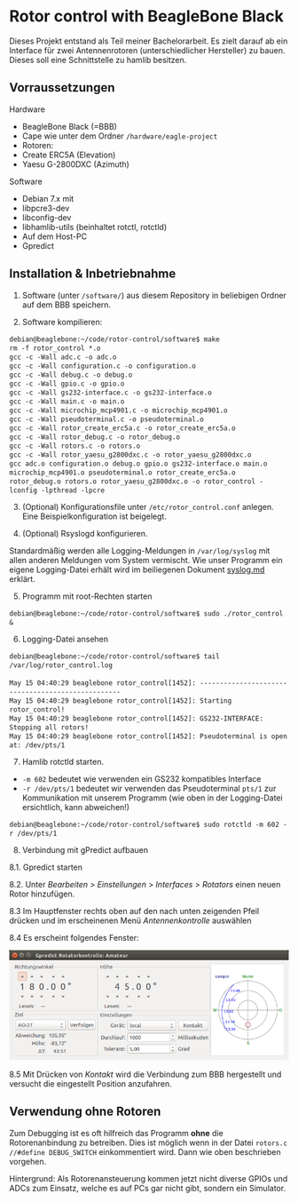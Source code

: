 Rotor control with BeagleBone Black
===================================

Dieses Projekt entstand als Teil meiner Bachelorarbeit. Es zielt darauf ab ein Interface für zwei Antennenrotoren (unterschiedlicher Hersteller) zu bauen. Dieses soll eine Schnittstelle zu hamlib besitzen.


Vorraussetzungen
----------------

Hardware
- BeagleBone Black (=BBB)
- Cape wie unter dem Ordner `/hardware/eagle-project`
- Rotoren:
 - Create ERC5A (Elevation)
 - Yaesu G-2800DXC (Azimuth)

Software
- Debian 7.x mit
 - libpcre3-dev
 - libconfig-dev
 - libhamlib-utils (beinhaltet rotctl, rotctld)
- Auf dem Host-PC
 - Gpredict


Installation & Inbetriebnahme
-----------------------------

1. Software (unter `/software/`) aus diesem Repository in beliebigen Ordner auf dem BBB speichern.

2. Software kompilieren:
```
debian@beaglebone:~/code/rotor-control/software$ make
rm -f rotor_control *.o
gcc -c -Wall adc.c -o adc.o
gcc -c -Wall configuration.c -o configuration.o
gcc -c -Wall debug.c -o debug.o
gcc -c -Wall gpio.c -o gpio.o
gcc -c -Wall gs232-interface.c -o gs232-interface.o
gcc -c -Wall main.c -o main.o
gcc -c -Wall microchip_mcp4901.c -o microchip_mcp4901.o
gcc -c -Wall pseudoterminal.c -o pseudoterminal.o
gcc -c -Wall rotor_create_erc5a.c -o rotor_create_erc5a.o
gcc -c -Wall rotor_debug.c -o rotor_debug.o
gcc -c -Wall rotors.c -o rotors.o
gcc -c -Wall rotor_yaesu_g2800dxc.c -o rotor_yaesu_g2800dxc.o
gcc adc.o configuration.o debug.o gpio.o gs232-interface.o main.o microchip_mcp4901.o pseudoterminal.o rotor_create_erc5a.o rotor_debug.o rotors.o rotor_yaesu_g2800dxc.o -o rotor_control -lconfig -lpthread -lpcre
```
3. (Optional) Konfigurationsfile unter `/etc/rotor_control.conf` anlegen. Eine Beispielkonfiguration ist beigelegt.

4. (Optional) Rsyslogd konfigurieren.

 Standardmäßig werden alle Logging-Meldungen in `/var/log/syslog` mit allen anderen Meldungen vom System vermischt. Wie unser Programm ein eigene Logging-Datei erhält wird im beiliegenen Dokument [syslog.md](docs/syslog.md) erklärt.

5. Programm mit root-Rechten starten
 ```
 debian@beaglebone:~/code/rotor-control/software$ sudo ./rotor_control &
 ```

6. Logging-Datei ansehen
 ```
 debian@beaglebone:~/code/rotor-control/software$ tail /var/log/rotor_control.log 
 
 May 15 04:40:29 beaglebone rotor_control[1452]: --------------------------------------------------
 May 15 04:40:29 beaglebone rotor_control[1452]: Starting rotor_control!
 May 15 04:40:29 beaglebone rotor_control[1452]: GS232-INTERFACE: Stopping all rotors!
 May 15 04:40:29 beaglebone rotor_control[1452]: Pseudoterminal is open at: /dev/pts/1
 ```

7. Hamlib rotctld starten.
 - `-m 602` bedeutet wie verwenden ein GS232 kompatibles Interface
 - `-r /dev/pts/1` bedeutet wir verwenden das Pseudoterminal `pts/1` zur Kommunikation mit unserem Programm (wie oben in der Logging-Datei ersichtlich, kann abweichen!)
 
 ```
 debian@beaglebone:~/code/rotor-control/software$ sudo rotctld -m 602 -r /dev/pts/1
 ```

8. Verbindung mit gPredict aufbauen

 8.1. Gpredict starten
 
 8.2. Unter _Bearbeiten_ > _Einstellungen_ > _Interfaces_ > _Rotators_ einen neuen Rotor hinzufügen.
 
 8.3 Im Hauptfenster rechts oben auf den nach unten zeigenden Pfeil drücken und im erscheinenen Menü _Antennenkontrolle_ auswählen
 
 8.4 Es erscheint folgendes Fenster:

 ![gpredict_rotor_control](docs/images/gpredict_rotor_control.png)
 
 8.5 Mit Drücken von _Kontakt_ wird die Verbindung zum BBB hergestellt und versucht die eingestellt Position anzufahren.

Verwendung ohne Rotoren
-----------------------

Zum Debugging ist es oft hilfreich das Programm __ohne__ die Rotorenanbindung zu betreiben. Dies ist möglich wenn in der Datei `rotors.c` `//#define DEBUG_SWITCH` einkommentiert wird. Dann wie oben beschrieben vorgehen.

Hintergrund: Als Rotorenansteuerung kommen jetzt nicht diverse GPIOs und ADCs zum Einsatz, welche es auf PCs gar nicht gibt, sondern ein Simulator.